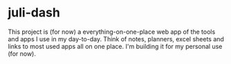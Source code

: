 # juli-dash
This project is (for now) a everything-on-one-place web app of the tools and apps I use in my day-to-day. Think of notes, planners, excel sheets and links to most used apps all on one place. I'm building it for my personal use (for now).
